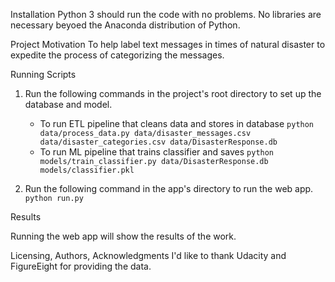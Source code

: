 Installation
Python 3 should run the code with no problems. No libraries are necessary beyoed the Anaconda distribution of Python.

Project Motivation
To help label text messages in times of natural disaster to expedite the process of categorizing the messages.

Running Scripts

1. Run the following commands in the project's root directory to set up the database and model.

    - To run ETL pipeline that cleans data and stores in database
        `python data/process_data.py data/disaster_messages.csv data/disaster_categories.csv data/DisasterResponse.db`
    - To run ML pipeline that trains classifier and saves
        `python models/train_classifier.py data/DisasterResponse.db models/classifier.pkl`

2. Run the following command in the app's directory to run the web app.
    `python run.py`

Results

Running the web app will show the results of the work.

Licensing, Authors, Acknowledgments
I'd like to thank Udacity and FigureEight for providing the data.
